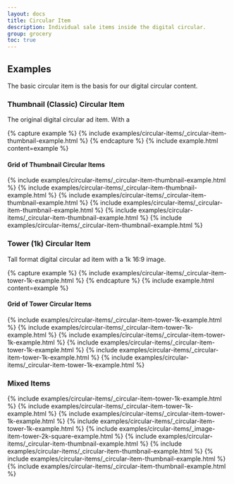 ```yaml
---
layout: docs
title: Circular Item
description: Individual sale items inside the digital circular.
group: grocery
toc: true
---
```


## Examples

The basic circular item is the basis for our digital circular content. 

### Thumbnail (Classic) Circular Item 

The original digital circular ad item. With a 

{% capture example %}
{% include examples/circular-items/_circular-item-thumbnail-example.html %}
{% endcapture %}
{% include example.html content=example %} 

#### Grid of Thumbnail Circular Items

<div class="bd-example">
  <div class="row">
    {% include examples/circular-items/_circular-item-thumbnail-example.html %} 
    {% include examples/circular-items/_circular-item-thumbnail-example.html %}
    {% include examples/circular-items/_circular-item-thumbnail-example.html %}
    {% include examples/circular-items/_circular-item-thumbnail-example.html %}
    {% include examples/circular-items/_circular-item-thumbnail-example.html %}
    {% include examples/circular-items/_circular-item-thumbnail-example.html %}
  </div>
</div>

<!--
### Small Circular Item 

Tall format digital circular ad item with a 250 pixel square image.

{% capture example %}
{% include examples/circular-items/_circular-item-small-example.html %}
{% endcapture %}
{% include example.html content=example %}

#### Grid of Small Circular Items
<div class="bd-example">
  <div class="row">
    {% include examples/circular-items/_circular-item-small-example.html %}
    {% include examples/circular-items/_circular-item-small-example.html %}
    {% include examples/circular-items/_circular-item-small-example.html %}
    {% include examples/circular-items/_circular-item-small-example.html %}
    {% include examples/circular-items/_circular-item-small-example.html %}
    {% include examples/circular-items/_circular-item-small-example.html %}
  </div>
</div>
-->

### Tower (1k) Circular Item 

Tall format digital circular ad item with a 1k 16:9 image.

{% capture example %}
{% include examples/circular-items/_circular-item-tower-1k-example.html %}
{% endcapture %}
{% include example.html content=example %}

#### Grid of Tower Circular Items
<div class="bd-example">
  <div class="row">
    {% include examples/circular-items/_circular-item-tower-1k-example.html %}
    {% include examples/circular-items/_circular-item-tower-1k-example.html %}
    {% include examples/circular-items/_circular-item-tower-1k-example.html %}
    {% include examples/circular-items/_circular-item-tower-1k-example.html %}
    {% include examples/circular-items/_circular-item-tower-1k-example.html %}
    {% include examples/circular-items/_circular-item-tower-1k-example.html %}
  </div>
</div>

### Mixed Items

<div class="bd-example">
  <div class="row">
    {% include examples/circular-items/_circular-item-tower-1k-example.html %}
    {% include examples/circular-items/_circular-item-tower-1k-example.html %}
    {% include examples/circular-items/_circular-item-tower-1k-example.html %}
    {% include examples/circular-items/_circular-item-tower-1k-example.html %}
    {% include examples/circular-items/_image-item-tower-2k-square-example.html %}
    {% include examples/circular-items/_circular-item-thumbnail-example.html %}
    {% include examples/circular-items/_circular-item-thumbnail-example.html %}
    {% include examples/circular-items/_circular-item-thumbnail-example.html %}
    {% include examples/circular-items/_circular-item-thumbnail-example.html %}
  </div>
</div>
